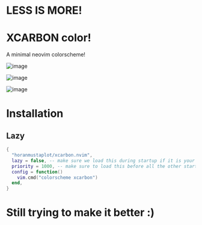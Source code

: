 # LESS IS MORE!
# XCARBON color!
A minimal neovim colorscheme!

![image](https://github.com/user-attachments/assets/f2647097-eea7-4caf-a862-6a6cb87e21a0)

![image](https://github.com/user-attachments/assets/ebd8dd17-4cd4-4ad3-b61e-43921d3d68b7)

![image](https://github.com/user-attachments/assets/4db66841-7f0e-45ec-958d-84d9d9a57f02)

# Installation
## Lazy
```lua
{
  "horanmustaplot/xcarbon.nvim",
  lazy = false, -- make sure we load this during startup if it is your main colorscheme
  priority = 1000, -- make sure to load this before all the other start plugins
  config = function()
    vim.cmd("colorscheme xcarbon")
  end,
}
```

# Still trying to make it better :)
